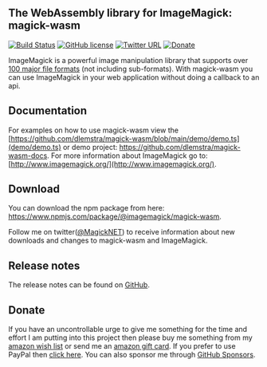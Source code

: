 ## The WebAssembly library for ImageMagick: magick-wasm

[![Build Status](https://github.com/dlemstra/magick-wasm/workflows/main/badge.svg)](https://github.com/dlemstra/magick-wasm/actions)
[![GitHub license](https://img.shields.io/badge/license-Apache%202-green.svg)](https://raw.githubusercontent.com/dlemstra/magick-wasm/main/license.txt)
[![Twitter URL](https://img.shields.io/badge/twitter-follow-1da1f2.svg)](https://twitter.com/MagickNET)
[![Donate](https://img.shields.io/badge/%24-donate-ff00ff.svg)](https://github.com/sponsors/dlemstra)

ImageMagick is a powerful image manipulation library that supports over [100 major file formats](https://www.imagemagick.org/script/formats.php) (not including sub-formats).
With magick-wasm you can use ImageMagick in your web application without doing a callback to an api.

## Documentation

For examples on how to use magick-wasm view the [https://github.com/dlemstra/magick-wasm/blob/main/demo/demo.ts](demo/demo.ts) or demo project: https://github.com/dlemstra/magick-wasm-docs.
For more information about ImageMagick go to: [http://www.imagemagick.org/](http://www.imagemagick.org/).

## Download

You can download the npm package from here: https://www.npmjs.com/package/@imagemagick/magick-wasm.

Follow me on twitter([@MagickNET](https://twitter.com/MagickNET)) to receive information about new downloads and changes to magick-wasm and ImageMagick.

## Release notes

The release notes can be found on [GitHub](https://github.com/dlemstra/magick-wasm/releases/tag/0.0.29).

## Donate

If you have an uncontrollable urge to give me something for the time and effort I am putting into this project then please buy me something from my
[amazon wish list](http://www.amazon.de/registry/wishlist/2XFZAC3J04WAY) or send me an [amazon gift card](https://www.amazon.de/Amazon-Gutschein-per-E-Mail-Amazon/dp/B0054PDOV8).
If you prefer to use PayPal then [click here](https://www.paypal.me/DirkLemstra). You can also sponsor me through [GitHub Sponsors](https://github.com/sponsors/dlemstra).
